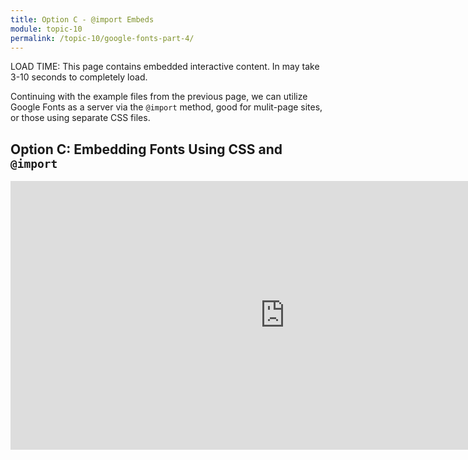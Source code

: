 ```yaml
---
title: Option C - @import Embeds
module: topic-10
permalink: /topic-10/google-fonts-part-4/
---
```


<div class="divider-heading"></div>

<span class="label label-warning">LOAD TIME:</span> This page contains embedded interactive content. In may take 3-10 seconds to completely load.

Continuing with the example files from the previous page, we can utilize Google Fonts as a server via the `@import` method, good for mulit-page sites, or those using separate CSS files.

## Option C: Embedding Fonts Using CSS and `@import`

<iframe src="https://umontanamediaarts.com/MART341/wp-admin/admin-ajax.php?action=h5p_embed&id=31" width="877" height="430" frameborder="0" allowfullscreen="allowfullscreen"></iframe><script src="https://umontanamediaarts.com/MART341/wp-content/plugins/h5p/h5p-php-library/js/h5p-resizer.js" charset="UTF-8"></script>
